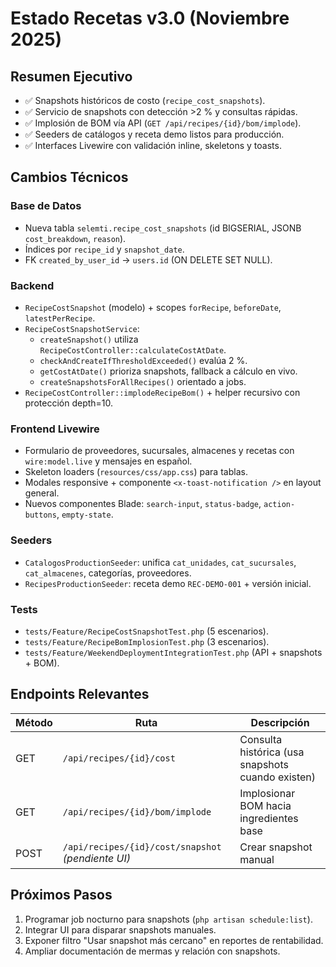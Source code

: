 # Estado Recetas v3.0 (Noviembre 2025)

## Resumen Ejecutivo
- ✅ Snapshots históricos de costo (`recipe_cost_snapshots`).
- ✅ Servicio de snapshots con detección >2 % y consultas rápidas.
- ✅ Implosión de BOM vía API (`GET /api/recipes/{id}/bom/implode`).
- ✅ Seeders de catálogos y receta demo listos para producción.
- ✅ Interfaces Livewire con validación inline, skeletons y toasts.

## Cambios Técnicos

### Base de Datos
- Nueva tabla `selemti.recipe_cost_snapshots` (id BIGSERIAL, JSONB `cost_breakdown`, `reason`).
- Índices por `recipe_id` y `snapshot_date`.
- FK `created_by_user_id` → `users.id` (ON DELETE SET NULL).

### Backend
- `RecipeCostSnapshot` (modelo) + scopes `forRecipe`, `beforeDate`, `latestPerRecipe`.
- `RecipeCostSnapshotService`:
  - `createSnapshot()` utiliza `RecipeCostController::calculateCostAtDate`.
  - `checkAndCreateIfThresholdExceeded()` evalúa 2 %.
  - `getCostAtDate()` prioriza snapshots, fallback a cálculo en vivo.
  - `createSnapshotsForAllRecipes()` orientado a jobs.
- `RecipeCostController::implodeRecipeBom()` + helper recursivo con protección depth=10.

### Frontend Livewire
- Formulario de proveedores, sucursales, almacenes y recetas con `wire:model.live` y mensajes en español.
- Skeleton loaders (`resources/css/app.css`) para tablas.
- Modales responsive + componente `<x-toast-notification />` en layout general.
- Nuevos componentes Blade: `search-input`, `status-badge`, `action-buttons`, `empty-state`.

### Seeders
- `CatalogosProductionSeeder`: unifica `cat_unidades`, `cat_sucursales`, `cat_almacenes`, categorías, proveedores.
- `RecipesProductionSeeder`: receta demo `REC-DEMO-001` + versión inicial.

### Tests
- `tests/Feature/RecipeCostSnapshotTest.php` (5 escenarios).
- `tests/Feature/RecipeBomImplosionTest.php` (3 escenarios).
- `tests/Feature/WeekendDeploymentIntegrationTest.php` (API + snapshots + BOM).

## Endpoints Relevantes
| Método | Ruta | Descripción |
|--------|------|-------------|
| GET | `/api/recipes/{id}/cost` | Consulta histórica (usa snapshots cuando existen) |
| GET | `/api/recipes/{id}/bom/implode` | Implosionar BOM hacia ingredientes base |
| POST | `/api/recipes/{id}/cost/snapshot` *(pendiente UI)* | Crear snapshot manual |

## Próximos Pasos
1. Programar job nocturno para snapshots (`php artisan schedule:list`).
2. Integrar UI para disparar snapshots manuales.
3. Exponer filtro "Usar snapshot más cercano" en reportes de rentabilidad.
4. Ampliar documentación de mermas y relación con snapshots.

